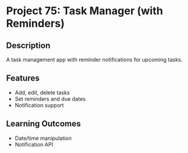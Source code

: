 # Project 75: Task Manager (with Reminders)

## Description
A task management app with reminder notifications for upcoming tasks.

## Features
- Add, edit, delete tasks
- Set reminders and due dates
- Notification support

## Learning Outcomes
- Date/time manipulation
- Notification API
